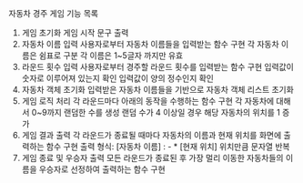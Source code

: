 자동차 경주 게임 기능 목록
1. 게임 초기화
   게임 시작 문구 출력
2. 자동차 이름 입력
   사용자로부터 자동차 이름들을 입력받는 함수 구현
   각 자동차 이름은 쉼표로 구분
   각 이름은 1~5글자 까지만 유효
3. 라운드 횟수 입력
   사용자로부터 경주할 라운드 횟수를 입력받는 함수 구현
   입력값이 숫자로 이루어져 있는지 확인
   입력값이 양의 정수인지 확인
4. 자동차 객체 초기화
   입력받은 자동차 이름들을 기반으로 자동차 객체 리스트 초기화
5. 게임 로직 처리
   각 라운드마다 아래의 동작을 수행하는 함수 구현
   각 자동차에 대해서 0~9까지 랜덤한 수를 생성
   랜덤 수가 4 이상일 경우 해당 자동차의 위치를 1 증가
6. 게임 결과 출력
   각 라운드가 종료될 때마다 자동차의 이름과 현재 위치를 화면에 출력하는 함수 구현
   출력 형식: [자동차 이름] : - * [현재 위치] 위치만큼 문자열 반복
7. 게임 종료 및 우승자 출력
   모든 라운드가 종료된 후 가장 멀리 이동한 자동차들의 이름을 우승자로 선정하여 출력하는 함수 구현